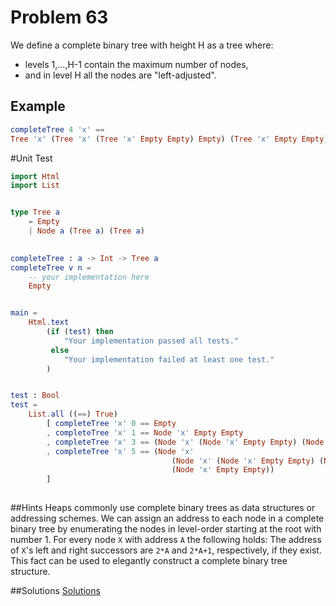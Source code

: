 # Problem 63

We define a complete binary tree with height H as a tree where:
* levels 1,...,H-1 contain the maximum number of nodes, 
* and in level H all the nodes are "left-adjusted". 

## Example
```elm
completeTree 4 'x' == 
Tree 'x' (Tree 'x' (Tree 'x' Empty Empty) Empty) (Tree 'x' Empty Empty)

```

#Unit Test
```elm
import Html
import List


type Tree a
    = Empty
    | Node a (Tree a) (Tree a)
    

completeTree : a -> Int -> Tree a
completeTree v n =
    -- your implementation here
    Empty


main =
    Html.text
        (if (test) then
            "Your implementation passed all tests."
         else
            "Your implementation failed at least one test."
        )


test : Bool
test =
    List.all ((==) True)
        [ completeTree 'x' 0 == Empty
        , completeTree 'x' 1 == Node 'x' Empty Empty
        , completeTree 'x' 3 == (Node 'x' (Node 'x' Empty Empty) (Node 'x' Empty Empty))
        , completeTree 'x' 5 == (Node 'x' 
                                    (Node 'x' (Node 'x' Empty Empty) (Node 'x' Empty Empty)) 
                                    (Node 'x' Empty Empty))
        ]
        

```

##Hints
Heaps commonly use complete binary trees as data structures or addressing schemes. We can assign an address to each node in a complete binary tree by enumerating the nodes in level-order starting at the root with number 1. For every node ```X``` with address ```A``` the following holds: The address of ```X```'s left and right successors are ```2*A``` and ```2*A+1```, respectively, if they exist. This fact can be used to elegantly construct a complete binary tree structure.

##Solutions
[Solutions](s/s63.md)
